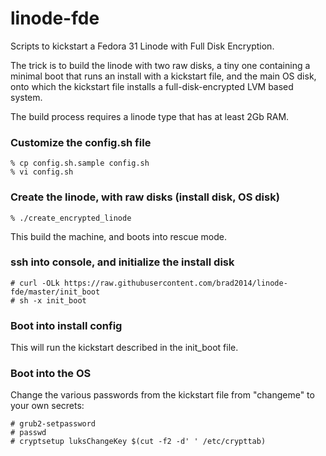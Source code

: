 # linode-fde

Scripts to kickstart a Fedora 31 Linode with Full Disk Encryption.

The trick is to build the linode with two raw disks, a tiny one containing
a minimal boot that runs an install with a kickstart file, and the main OS disk,
onto which the kickstart file installs a full-disk-encrypted LVM based system.

The build process requires a linode type that has at least 2Gb RAM.

### Customize the config.sh file

```
% cp config.sh.sample config.sh
% vi config.sh
```

### Create the linode, with raw disks (install disk, OS disk)

```
% ./create_encrypted_linode
```

This build the machine, and boots into rescue mode.

### ssh into console, and initialize the install disk

```
# curl -OLk https://raw.githubusercontent.com/brad2014/linode-fde/master/init_boot
# sh -x init_boot
```

### Boot into install config

This will run the kickstart described in the init_boot file.

### Boot into the OS

Change the various passwords from the kickstart file from "changeme" to your own secrets:

```
# grub2-setpassword
# passwd
# cryptsetup luksChangeKey $(cut -f2 -d' ' /etc/crypttab)
```
